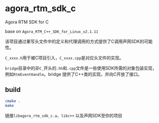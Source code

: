 # agora_rtm_sdk_c

Agora RTM SDK for C

base on `Agora_RTM_C++_SDK_for_Linux_v2.1.11`

该项目通过重写头文件中的定义和代理调用的方式提供了C调用声网SDK的可能性。

`C_xxxx.h`用于被C项目引入，`C_xxxx.cpp`是对应头文件的实现。

`bridge`目录中的非`C_`开头的`.hh`和`.cpp`文件是一些使用SDK所需的对象包装实现，例如`RtmEventHandle`。bridge 提供了C++类的实现，并向C开放了接口。

## build

```sh
cmake .
make
```

链接`libagora_rtm_sdk_c.a`、`libc++` 以及声网SDK至你的项目
